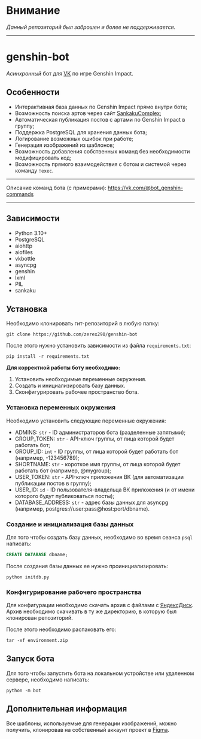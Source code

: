 # Внимание

*Данный репозиторий был заброшен и более не поддерживается*.

---

# genshin-bot

*Асинхронный* бот для [VK](https://vk.com/bot_genshin) по игре Genshin Impact.

## Особенности

- Интерактивная база данных по Genshin Impact прямо внутри бота;
- Возможность поиска артов через сайт [SankakuComplex](https://beta.sankakucomplex.com);
- Автоматическая публикация постов с артами по Genshin Impact в группу;
- Поддержка PostgreSQL для хранения данных бота;
- Логирование возможных ошибок при работе;
- Генерация изображений из шаблонов;
- Возможность добавления собственных команд без необходимости модифицировать код;
- Возможность прямого взаимодействия с ботом и системой через команду `!exec`.

---

Описание команд бота (с примерами): https://vk.com/@bot_genshin-commands

---

## Зависимости

- Python 3.10+
- PostgreSQL
- aiohttp
- aiofiles
- vkbottle
- asyncpg
- genshin
- lxml
- PIL
- sankaku

## Установка

Необходимо клонировать гит-репозиторий в любую папку:

```commandline
git clone https://github.com/zerex290/genshin-bot
```

После этого нужно установить зависимости из файла `requirements.txt`:

```commandline
pip install -r requirements.txt
```

**Для корректной работы боту необходимо:**

1. Установить необходимые переменные окружения.
2. Создать и инициализировать базу данных.
3. Сконфигурировать рабочее пространство бота.

### Установка переменных окружения

Необходимо установить следующие переменные окружения:

- ADMINS: `str` - ID администраторов бота (разделенные запятыми);
- GROUP_TOKEN: `str` - API-ключ группы, от лица которой будет работать бот;
- GROUP_ID: `int` - ID группы, от лица которой будет работать бот (например, -123456789);
- SHORTNAME: `str` - короткое имя группы, от лица которой будет работать бот (например, @mygroup);
- USER_TOKEN: `str` - API-ключ приложения ВК (для автоматизации публикации постов в группу);
- USER_ID: `id` - ID пользователя-владельца ВК приложения (и от имени которого будут публиковаться посты);
- DATABASE_ADDRESS: `str` - адрес базы данных для asyncpg (например, postgres://user:pass@host:port/dbname).

### Создание и инициализация базы данных

Для того чтобы создать базу данных, необходимо во время сеанса `psql` написать:

```sql
CREATE DATABASE dbname;
```

После создания базы данных ее нужно проинициализировать:

```commandline
python initdb.py
```

### Конфигурирование рабочего пространства

Для конфигурации необходимо скачать архив с файлами с [ЯндексДиск](https://disk.yandex.ru/d/LPnj__Hr9pK8NA).
Архив необходимо скачивать в ту же директорию, в которую был клонирован репозиторий.

После этого необходимо распаковать его:

```commandline
tar -xf environment.zip 
```

## Запуск бота

Для того чтобы запустить бота на локальном устройстве или удаленном сервере,
необходимо написать:

```commandline
python -m bot
```

## Дополнительная информация

Все шаблоны, используемые для генерации изображений, можно получить, клонировав
на собственный аккаунт проект в [Figma](https://www.figma.com/file/egZKJ5MaYPjLvnuLPslHXv/GenshinBot?type=design&node-id=0%3A1&t=4lkET2JluNKpRvXJ-1).